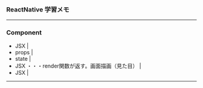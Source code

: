 ### ReactNative 学習メモ
---
### Component
  - JSX    |   
  - props    |   
  - state    |   
  - JSX ・・・render関数が返す。画面描画（見た目）   | 
  - JSX    | 
---
